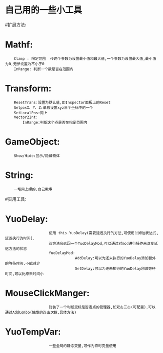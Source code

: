 # 自己用的一些小工具
#扩展方法:
#	Mathf:
		Clamp : 限定范围  传两个参数为设置最小值和最大值,一个参数为设置最大值,最小值为0,无参设置为不小于0
		InRange: 判断一个数是否在范围内
#	Transform:
		ResetTrans:设置为默认值,即Inspector面板上的Reset
		SetposX、Y、Z:单独设置xyz三个坐标中的一个
		SetLocalPos:同上
		Vector2Int:
			InRange:判断这个点是否在指定范围内
#	GameObject:
		Show/Hide:显示/隐藏物体
#	String:
		一堆网上嫖的,自己瞅瞅
#实用工具:
#	YuoDelay:
						使用 this.YuoDelay(需要延迟执行的方法,可使用兰姆达表达式,延迟执行的时间),
						该方法会返回一个YuoDelayMod,可以通过对mod进行操作来改变延迟方法的状态
						YuoDelayMod:
									AddDelay:可以为还未执行的YuoDelay添加额外的等待时间,不能减少
									SetDelay:可以为还未执行的YuoDelay刚改等待时间,可以比原来时间小
#	MouseClickManger:
						封装了一个判断鼠标是否连点的管理器,如双击三击(可配置),可以通过AddCombo(触发的连击次数,具体方法)
#	YuoTempVar:
						一些全局的静态变量,可作为临时变量使用
